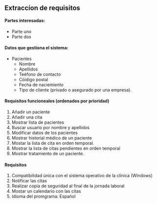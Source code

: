 ## Extraccíon de requisitos

#### Partes interesadas:
* Parte uno
* Parte dos

#### Datos que gestiona el sistema:
* Pacientes
  * Nombre
  * Apellidos
  * Teéfono de contacto
  * Cóidigo postal
  * Fecha de naciemiento
  * Tipo de cliente (privado o asegurado por una empresa).

#### Requisitos funcioneales (ordenados por prioridad)
1. Añadir un paciente
1. Añadir una cita
1. Mostrar lista de pacientes
1. Buscar usuario por nombre y apellidos
1. Modificar datos de los pacientes
1. Mostrar historial médico de un paciente
1. Mostar la lista de cita en orden temporal.
1. Mostrar la lista de citas pendientes en orden temporal
1. Mostrar tratamiento de un paciente.

#### Requisitos
1. Compatibilidad única con el sistema operativo de la clínica
(Windows)
1. Notificar las citas
1. Realizar copia de seguridad al final de la jornada laboral
1. Mostar un calendario con las citas
1. Idioma del promgrama: Español

